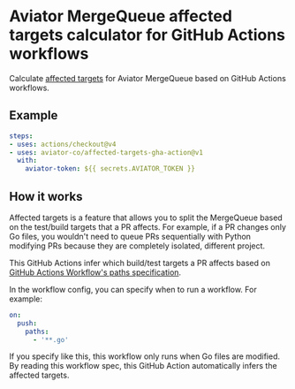 # Aviator MergeQueue affected targets calculator for GitHub Actions workflows

Calculate [affected
targets](https://docs.aviator.co/mergequeue/concepts/affected-targets) for
Aviator MergeQueue based on GitHub Actions workflows.

## Example

```yaml
steps:
- uses: actions/checkout@v4
- uses: aviator-co/affected-targets-gha-action@v1
  with:
    aviator-token: ${{ secrets.AVIATOR_TOKEN }}
```

## How it works

Affected targets is a feature that allows you to split the MergeQueue based on
the test/build targets that a PR affects. For example, if a PR changes only Go
files, you wouldn't need to queue PRs sequentially with Python modifying PRs
because they are completely isolated, different project.

This GitHub Actions infer which build/test targets a PR affects based on [GitHub
Actions Workflow's paths
specification](https://docs.github.com/en/actions/using-workflows/workflow-syntax-for-github-actions#onpushpull_requestpull_request_targetpathspaths-ignore).

In the workflow config, you can specify when to run a workflow. For example:

```yaml
on:
  push:
    paths:
      - '**.go'
```

If you specify like this, this workflow only runs when Go files are modified.
By reading this workflow spec, this GitHub Action automatically infers the
affected targets.
